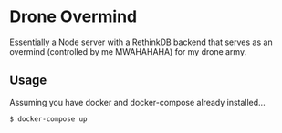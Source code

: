 # Drone Overmind

Essentially a Node server with a RethinkDB backend that serves as an overmind
(controlled by me MWAHAHAHA) for my drone army. 

## Usage

Assuming you have docker and docker-compose already installed...

```
$ docker-compose up
```
